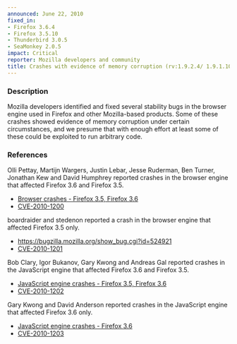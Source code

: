 ```yaml
---
announced: June 22, 2010
fixed_in:
- Firefox 3.6.4
- Firefox 3.5.10
- Thunderbird 3.0.5
- SeaMonkey 2.0.5
impact: Critical
reporter: Mozilla developers and community
title: Crashes with evidence of memory corruption (rv:1.9.2.4/ 1.9.1.10)
---
```


<h3>Description</h3>

<p>Mozilla developers identified and fixed several stability bugs in
the browser engine used in Firefox and other Mozilla-based
products. Some of these crashes showed evidence of memory corruption
under certain circumstances, and we presume that with enough effort at
least some of these could be exploited to run arbitrary code.</p>

<h3>References</h3>

<p>Olli Pettay, Martijn Wargers, Justin Lebar, Jesse Ruderman, Ben
Turner, Jonathan Kew and David Humphrey reported crashes in the
browser engine that affected Firefox 3.6 and Firefox 3.5.</p>
<ul>
  <li><a href="https://bugzilla.mozilla.org/buglist.cgi?bug_id=484890,509839,531176,534768,551661,553938,551233">Browser crashes - Firefox 3.5, Firefox 3.6</a></li>
  <li><a class="ex-ref" href="http://cve.mitre.org/cgi-bin/cvename.cgi?name=CVE-2010-1200">CVE-2010-1200</a></li>
</ul>

<p>boardraider and stedenon reported a crash in the browser engine
that affected Firefox 3.5 only.</p>
<ul>
  <li><a href="https://bugzilla.mozilla.org/show_bug.cgi?id=524921">https://bugzilla.mozilla.org/show_bug.cgi?id=524921</a></li>
  <li><a class="ex-ref" href="http://cve.mitre.org/cgi-bin/cvename.cgi?name=CVE-2010-1201">CVE-2010-1201</a></li>
</ul>

<p>Bob Clary, Igor Bukanov, Gary Kwong and Andreas Gal reported
crashes in the JavaScript engine that affected Firefox 3.6 and Firefox
3.5.</p>
<ul>
  <li><a href="https://bugzilla.mozilla.org/buglist.cgi?bug_id=424558,526449,561031,561592">JavaScript engine crashes - Firefox 3.5, Firefox 3.6</a></li>
  <li><a class="ex-ref" href="http://cve.mitre.org/cgi-bin/cvename.cgi?name=CVE-2010-1202">CVE-2010-1202</a></li>
</ul>

<p>Gary Kwong and David Anderson reported crashes in the JavaScript
engine that affected Firefox 3.6 only.</p>
<ul>
  <li><a href="https://bugzilla.mozilla.org/buglist.cgi?bug_id=557946,546611">JavaScript engine crashes - Firefox 3.6</a></li>
  <li><a class="ex-ref" href="http://cve.mitre.org/cgi-bin/cvename.cgi?name=CVE-2010-1203">CVE-2010-1203</a></li>
</ul>




